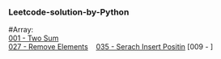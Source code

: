 
### Leetcode-solution-by-Python

    
#Array:<br>
    [001 - Two Sum](https://github.com/TruemanLv/Leetcode-solution-by-Python/blob/master/001%20-%20Two%20Sum)<br>
    [027 - Remove Elements](https://github.com/TruemanLv/Leetcode-solution-by-Python/blob/master/027-RemoveElement.py)
    [035 - Serach Insert Positin](https://github.com/TruemanLv/Leetcode-solution-by-Python/blob/master/035%20-%20Search%20Insert%20Position.py)
    [009 - ]

